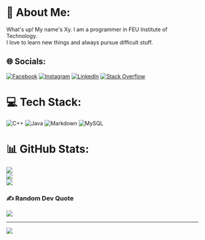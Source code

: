 # 💫 About Me:
What's up! My name's Xy. I am a programmer in FEU Institute of Technology. <br>I love to learn new things and always pursue difficult stuff.


## 🌐 Socials:
[![Facebook](https://img.shields.io/badge/Facebook-%231877F2.svg?logo=Facebook&logoColor=white)](https://facebook.com/https://www.facebook.com/supersaiyan.lacap/) [![Instagram](https://img.shields.io/badge/Instagram-%23E4405F.svg?logo=Instagram&logoColor=white)](https://instagram.com/https://www.instagram.com/yyxyxyxy/) [![LinkedIn](https://img.shields.io/badge/LinkedIn-%230077B5.svg?logo=linkedin&logoColor=white)](https://linkedin.com/in/https://www.linkedin.com/in/xynil-lacap-6506ab2a8/) [![Stack Overflow](https://img.shields.io/badge/-Stackoverflow-FE7A16?logo=stack-overflow&logoColor=white)](https://stackoverflow.com/users/20354748) 

# 💻 Tech Stack:
![C++](https://img.shields.io/badge/c++-%2300599C.svg?style=for-the-badge&logo=c%2B%2B&logoColor=white) ![Java](https://img.shields.io/badge/java-%23ED8B00.svg?style=for-the-badge&logo=openjdk&logoColor=white) ![Markdown](https://img.shields.io/badge/markdown-%23000000.svg?style=for-the-badge&logo=markdown&logoColor=white) ![MySQL](https://img.shields.io/badge/mysql-%2300000f.svg?style=for-the-badge&logo=mysql&logoColor=white)
# 📊 GitHub Stats:
![](https://github-readme-stats.vercel.app/api?username=mr-jones123&theme=radical&hide_border=false&include_all_commits=false&count_private=false)<br/>
![](https://github-readme-streak-stats.herokuapp.com/?user=mr-jones123&theme=radical&hide_border=false)<br/>
![](https://github-readme-stats.vercel.app/api/top-langs/?username=mr-jones123&theme=radical&hide_border=false&include_all_commits=false&count_private=false&layout=compact)

### ✍️ Random Dev Quote
![](https://quotes-github-readme.vercel.app/api?type=horizontal&theme=radical)

---
[![](https://visitcount.itsvg.in/api?id=mr-jones123&icon=2&color=4)](https://visitcount.itsvg.in)

<!-- Proudly created with GPRM ( https://gprm.itsvg.in ) -->
